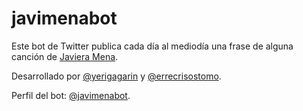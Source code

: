 # javimenabot

Este bot de Twitter publica cada día al mediodía una frase de alguna canción de [Javiera Mena](https://twitter.com/javieramena).

Desarrollado por [@yerigagarin](https://twitter.com/yerigagarin) y [@errecrisostomo](https://twitter.com/errecrisostomo).

Perfil del bot: [@javimenabot](https://twitter.com/javimenabot).
